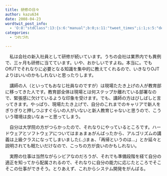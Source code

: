 ```yaml
---
title: 研修の日々
author: kazu634
date: 2008-04-23
wordtwit_post_info:
  - 'O:8:"stdClass":13:{s:6:"manual";b:0;s:11:"tweet_times";i:1;s:5:"delay";i:0;s:7:"enabled";i:1;s:10:"separation";s:2:"60";s:7:"version";s:3:"3.7";s:14:"tweet_template";b:0;s:6:"status";i:2;s:6:"result";a:0:{}s:13:"tweet_counter";i:2;s:13:"tweet_log_ids";a:1:{i:0;i:3917;}s:9:"hash_tags";a:0:{}s:8:"accounts";a:1:{i:0;s:7:"kazu634";}}'
categories:
  - つれづれ

---
```

<div class="section">
<p>
    　私は会社の新入社員として研修が続いています。うちの会社は業界内でも異例で、三ヶ月も研修に当てています。いや、おかしいですよね。本当に。でもOffJTでそれなりに必要となる知識を集中的に教えてくれるので、いきなりOJTよりはいいのかもしれないと思ったりします。
</p>
  
<p>
    　講師の人（といってもおなじ社員なのですが）は現場たたき上げの人が教育部に移ってきた人です。教育部全体は現場とは何ステップか離れている部署なので、緊張感に欠けているような印象を受けます。でも、講師の方はびしばしと言ってきます。やっぱり、現場たたき上げで、自分のこれまでのキャリアで新人をぎりぎりと押しつぶすぐらいの人がいないと新人教育じゃないと思うので、こういう環境は良いなぁーと思ってしまう。
</p>
  
<p>
    　自分は大学院の方がつらかったので、それなりにやっているところです。ハードウェアとソフトウェアについてはまぁまぁがんばったから、アルゴリズムの講義は上級クラスになってしまいました(..;)まぁ、「再帰というのは…」とか延々と説明されても眠たいだけなので、こっちの方が良いのかもしれない。
</p>
  
<p>
    　実際の仕事は当然ながらシビアなのだろうが、それでも準備段階を経て自分の適正を知ってから配属されるので、それなりに自分の能力に応じたところでそこそこの仕事ができそう。とりあえず、これからシステム開発をがんばる。
</p>
</div>
